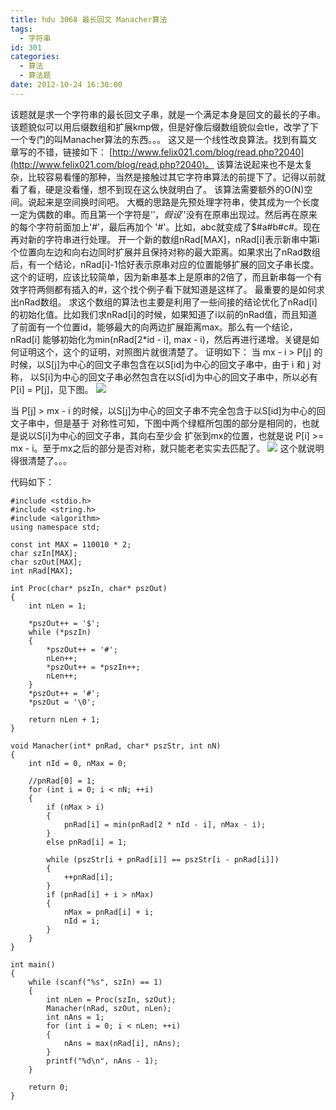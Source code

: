 ```yaml
---
title: hdu 3068 最长回文 Manacher算法
tags:
  - 字符串
id: 301
categories:
  - 算法
  - 算法题
date: 2012-10-24 16:30:00
---
```


该题就是求一个字符串的最长回文子串，就是一个满足本身是回文的最长的子串。
该题貌似可以用后缀数组和扩展kmp做，但是好像后缀数组貌似会tle，改学了下一个专门的叫Manacher算法的东西。。。
这又是一个线性改良算法。找到有篇文章写的不错，链接如下：
[http://www.felix021.com/blog/read.php?2040](http://www.felix021.com/blog/read.php?2040)。
该算法说起来也不是太复杂，比较容易看懂的那种，当然是接触过其它字符串算法的前提下了。记得以前就看了看，硬是没看懂，想不到现在这么快就明白了。
该算法需要额外的O(N)空间。说起来是空间换时间吧。
大概的思路是先预处理字符串，使其成为一个长度一定为偶数的串。而且第一个字符是'$'，假设'$'没有在原串出现过。然后再在原来的每个字符前面加上'#'，最后再加个
'#'。比如，abc就变成了$#a#b#c#。现在再对新的字符串进行处理。
开一个新的数组nRad[MAX]，nRad[i]表示新串中第i个位置向左边和向右边同时扩展并且保持对称的最大距离。如果求出了nRad数组后，有一个结论，nRad[i]-1恰好表示原串对应的位置能够扩展的回文子串长度。这个的证明，应该比较简单，因为新串基本上是原串的2倍了，而且新串每一个有效字符两侧都有插入的#，这个找个例子看下就知道是这样了。
最重要的是如何求出nRad数组。
求这个数组的算法也主要是利用了一些间接的结论优化了nRad[i]的初始化值。比如我们求nRad[i]的时候，如果知道了i以前的nRad值，而且知道了前面有一个位置id，能够最大的向两边扩展距离max。那么有一个结论，nRad[i] 能够初始化为min(nRad[2*id - i], max - i)，然后再进行递增。关键是如何证明这个，这个的证明，对照图片就很清楚了。
证明如下：
当 mx - i > P[j] 的时候，以S[j]为中心的回文子串包含在以S[id]为中心的回文子串中，由于 i 和 j 对称，
以S[i]为中心的回文子串必然包含在以S[id]为中心的回文子串中，所以必有 P[i] = P[j]，见下图。
![](https://c2.staticflickr.com/8/7049/27312602222_9f02e36521_o.png)

当 P[j] > mx - i 的时候，以S[j]为中心的回文子串不完全包含于以S[id]为中心的回文子串中，但是基于
对称性可知，下图中两个绿框所包围的部分是相同的，也就是说以S[i]为中心的回文子串，其向右至少会
扩张到mx的位置，也就是说 P[i] >= mx - i。至于mx之后的部分是否对称，就只能老老实实去匹配了。
![](https://c2.staticflickr.com/8/7322/27312603572_34d229d8e5_o.png)
这个就说明得很清楚了。。。

代码如下：

``` stylus
#include <stdio.h>
#include <string.h>
#include <algorithm>
using namespace std;

const int MAX = 110010 * 2;
char szIn[MAX];
char szOut[MAX];
int nRad[MAX];

int Proc(char* pszIn, char* pszOut)
{
    int nLen = 1;

    *pszOut++ = '$';
    while (*pszIn)
    {
        *pszOut++ = '#';
        nLen++;
        *pszOut++ = *pszIn++;
        nLen++;
    }
    *pszOut++ = '#';
    *pszOut = '\0';

    return nLen + 1;
}

void Manacher(int* pnRad, char* pszStr, int nN)
{
    int nId = 0, nMax = 0;

    //pnRad[0] = 1;
    for (int i = 0; i < nN; ++i) 
    { 
        if (nMax > i)
        {
            pnRad[i] = min(pnRad[2 * nId - i], nMax - i);
        }
        else pnRad[i] = 1;

        while (pszStr[i + pnRad[i]] == pszStr[i - pnRad[i]])
        {
            ++pnRad[i];
        }
        if (pnRad[i] + i > nMax)
        {
            nMax = pnRad[i] + i;
            nId = i;
        }
    }
}

int main()
{
    while (scanf("%s", szIn) == 1)
    {
        int nLen = Proc(szIn, szOut);
        Manacher(nRad, szOut, nLen);
        int nAns = 1;
        for (int i = 0; i < nLen; ++i)
        {
            nAns = max(nRad[i], nAns);
        }
        printf("%d\n", nAns - 1);
    }

    return 0;
}
```